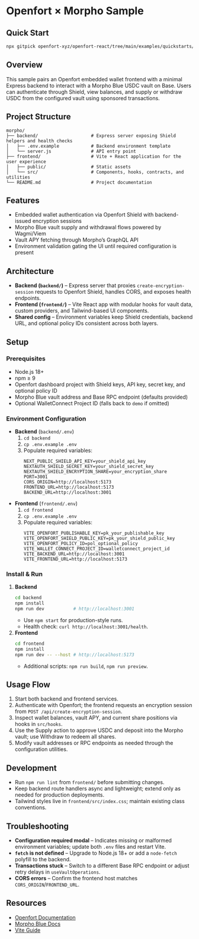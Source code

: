 # Openfort × Morpho Sample

## Quick Start

```bash
npx gitpick openfort-xyz/openfort-react/tree/main/examples/quickstarts/morpho openfort-morpho && cd openfort-morpho
```

## Overview
This sample pairs an Openfort embedded wallet frontend with a minimal Express backend to interact with a Morpho Blue USDC vault on Base. Users can authenticate through Shield, view balances, and supply or withdraw USDC from the configured vault using sponsored transactions.

## Project Structure
```
morpho/
├── backend/                    # Express server exposing Shield helpers and health checks
│   ├── .env.example            # Backend environment template
│   └── server.js               # API entry point
├── frontend/                   # Vite + React application for the user experience
│   ├── public/                 # Static assets
│   └── src/                    # Components, hooks, contracts, and utilities
└── README.md                   # Project documentation
```

## Features
- Embedded wallet authentication via Openfort Shield with backend-issued encryption sessions
- Morpho Blue vault supply and withdrawal flows powered by Wagmi/Viem
- Vault APY fetching through Morpho’s GraphQL API
- Environment validation gating the UI until required configuration is present

## Architecture
- **Backend (`backend/`)** – Express server that proxies `create-encryption-session` requests to Openfort Shield, handles CORS, and exposes health endpoints.
- **Frontend (`frontend/`)** – Vite React app with modular hooks for vault data, custom providers, and Tailwind-based UI components.
- **Shared config** – Environment variables keep Shield credentials, backend URL, and optional policy IDs consistent across both layers.

## Setup

### Prerequisites
- Node.js 18+
- npm ≥ 9
- Openfort dashboard project with Shield keys, API key, secret key, and optional policy ID
- Morpho Blue vault address and Base RPC endpoint (defaults provided)
- Optional WalletConnect Project ID (falls back to `demo` if omitted)

### Environment Configuration
- **Backend** (`backend/.env`)
  1. `cd backend`
  2. `cp .env.example .env`
  3. Populate required variables:
     ```env
     NEXT_PUBLIC_SHIELD_API_KEY=your_shield_api_key
     NEXTAUTH_SHIELD_SECRET_KEY=your_shield_secret_key
     NEXTAUTH_SHIELD_ENCRYPTION_SHARE=your_encryption_share
     PORT=3001
     CORS_ORIGIN=http://localhost:5173
     FRONTEND_URL=http://localhost:5173
     BACKEND_URL=http://localhost:3001
     ```
- **Frontend** (`frontend/.env`)
  1. `cd frontend`
  2. `cp .env.example .env`
  3. Populate required variables:
     ```env
     VITE_OPENFORT_PUBLISHABLE_KEY=pk_your_publishable_key
     VITE_OPENFORT_SHIELD_PUBLIC_KEY=pk_your_shield_public_key
     VITE_OPENFORT_POLICY_ID=pol_optional_policy
     VITE_WALLET_CONNECT_PROJECT_ID=walletconnect_project_id
     VITE_BACKEND_URL=http://localhost:3001
     VITE_FRONTEND_URL=http://localhost:5173
     ```

### Install & Run
1. **Backend**
   ```bash
   cd backend
   npm install
   npm run dev           # http://localhost:3001
   ```
   - Use `npm start` for production-style runs.
   - Health check: `curl http://localhost:3001/health`.
2. **Frontend**
   ```bash
   cd frontend
   npm install
   npm run dev -- --host # http://localhost:5173
   ```
   - Additional scripts: `npm run build`, `npm run preview`.

## Usage Flow
1. Start both backend and frontend services.
2. Authenticate with Openfort; the frontend requests an encryption session from `POST /api/create-encryption-session`.
3. Inspect wallet balances, vault APY, and current share positions via hooks in `src/hooks`.
4. Use the Supply action to approve USDC and deposit into the Morpho vault; use Withdraw to redeem all shares.
5. Modify vault addresses or RPC endpoints as needed through the configuration utilities.

## Development
- Run `npm run lint` from `frontend/` before submitting changes.
- Keep backend route handlers async and lightweight; extend only as needed for production deployments.
- Tailwind styles live in `frontend/src/index.css`; maintain existing class conventions.

## Troubleshooting
- **Configuration required modal** – Indicates missing or malformed environment variables; update both `.env` files and restart Vite.
- **`fetch` is not defined** – Upgrade to Node.js 18+ or add a `node-fetch` polyfill to the backend.
- **Transactions stuck** – Switch to a different Base RPC endpoint or adjust retry delays in `useVaultOperations`.
- **CORS errors** – Confirm the frontend host matches `CORS_ORIGIN`/`FRONTEND_URL`.

## Resources
- [Openfort Documentation](https://docs.openfort.io)
- [Morpho Blue Docs](https://docs.morpho.org/)
- [Vite Guide](https://vitejs.dev/guide/)
